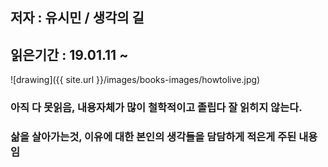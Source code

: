 ## 저자 : 유시민 / 생각의 길

## 읽은기간 : 19.01.11 ~

![drawing]({{ site.url }}/images/books-images/howtolive.jpg)

### 아직 다 못읽음, 내용자체가 많이 철학적이고 졸립다 잘 읽히지 않는다.
### 삶을 살아가는것, 이유에 대한 본인의 생각들을 담담하게 적은게 주된 내용임